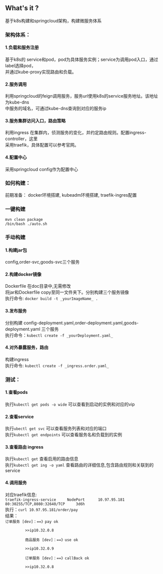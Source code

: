 <h2> What's it ?</h2>
基于k8s构建和springcloud架构，构建微服务体系
<h3>架构体系：</h3>
<h4>1.负载和服务注册</h4>
  基于k8s的 service和pod，pod为具体服务实例；service为调用pod入口，通过label选择pod，</br>
并通过kube-proxy实现路由和负载。
<h4>2.服务调用</h4>
  利用springcloud的feign调用服务，服务url使用k8s的service服务地址。该地址为kube-dns</br>
中服务的域名，可通过kube-dns查询到对应的服务ip
<h4>3.服务集群访问入口，路由策略</h4>
  利用ingress 在集群内，侦测服务的变化，并约定路由规则。配置ingress-controller，这里</br>
采用traefik，具体配置可以参考官网。
<h4>4.配置中心</h4>
  采用springcloud config作为配置中心
<h3>如何构建：</h3>
前期准备：
  docker环境搭建,   
  kubeadm环境搭建,   
  traefik-ingres配置   
<h3>一键构建</h3>
  <code>mvn clean package</code></br>
  <code>/bin/bash ./auto.sh</code>
<h3>手动构建</h3>
<h4>1.构建jar包</h4>
  config,order-svc,goods-svc三个服务</br>
<h4>2.构建docker镜像</h4>
  Dockerfile 在doc目录中,无需修改</br>
  将jar和Dockerfile copy至同一文件夹下。分别构建三个服务镜像</br>
  执行命令: <code>docker build -t _yourImageName_ .</code>
<h4>3.发布服务</h4>
  分别构建 config-deployment.yaml,order-deployment.yaml,goods-deployment.yaml 三个服务</br>
  执行命令：<code>kubectl create -f _yourDeployment.yaml_</code>
<h4>4.对外暴露服务，路由</h4>
  构建ingress </br>
  执行命令: <code>kubectl create -f _ingress.order.yaml_</code>
<h3>测试：</h3>
<h4>1.查看pods</h4>
执行<code>kubectl get pods -o wide</code>
可以查看到启动的实例和对应的vip
<h4>2.查看service</h4>
执行<code>ubectl get svc</code>
可以查看服务列表和对应的端口</br>
执行<code>kubectl get endpoints</code>
可以查看服务名和负载到的实例
<h4>3.查看路由 ingress</h4>
执行<code>kubectl get</code>
查看启用的路由信息</br>
执行<code>kubectl get ing -o yaml</code>
查看路由的详细信息,包含路由规则和关联到的service

<h4>4.调用服务</h4>
对应traefik信息:</br>
<code>traefik-ingress-service     NodePort      10.97.95.181      <none>          80:30255/TCP,8080:32640/TCP     3d6h</code></br>
执行：<code>curl 10.97.95.181/order/pay</code></br>
结果：</br><code>订单服务 [dev]：==》pay ok</br>
         >>ip10.32.0.8</br>
         商品服务 [dev]：==》use ok</br>
         >>ip10.32.0.9</br>
         订单服务 [dev]：==》callBack ok</br>
         >>ip10.32.0.8</code>
    

